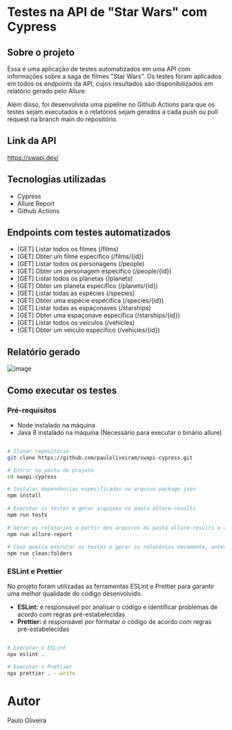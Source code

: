 # Testes na API de "Star Wars" com Cypress

## Sobre o projeto

Essa é uma aplicação de testes automatizados em uma API com informações sobre a saga de filmes "Star Wars". Os testes foram aplicados em todos os endpoints da API, cujos resultados são disponibilizados em relatório gerado pelo Allure. 

Além disso, foi desenvolvida uma pipeline no Github Actions para que os testes sejam executados e o relatórios sejam gerados a cada push ou pull request na branch main do repositório.

## Link da API
https://swapi.dev/

## Tecnologias utilizadas

- Cypress
- Allure Report
- Github Actions

## Endpoints com testes automatizados

- [GET] Listar todos os filmes (/films)
- [GET] Obter um filme específico (/films/{id})
- [GET] Listar todos os personagens (/people)
- [GET] Obter um personagem específico (/people/{id})
- [GET] Listar todos os planetas (/planets)
- [GET] Obter um planeta específico (/planets/{id})
- [GET] Listar todas as espécies (/species)
- [GET] Obter uma espécie específica (/species/{id})
- [GET] Listar todas as espaçonaves (/starships)
- [GET] Obter uma espaçonave específica (/starships/{id})
- [GET] Listar todos os veículos (/vehicles)
- [GET] Obter um veículo específico (/vehicles/{id})

## Relatório gerado
![image](https://github.com/pauloliveiram/swapi-cypress/assets/39312072/e7d0be50-6b10-4a63-8a1a-b0d799303c8d)

## Como executar os testes

### Pré-requisitos

- Node instalado na máquina
- Java 8 instalado na máquina (Necessário para executar o binário allure)

```bash

# Clonar repositório
git clone https://github.com/pauloliveiram/swapi-cypress.git

# Entrar na pasta do projeto
cd swapi-cypress

# Instalar dependências especificadas no arquivo package.json 
npm install
	
# Executar os testes e gerar arquivos na pasta allure-results
npm run tests
					
# Gerar os relatórios a partir dos arquivos da pasta allure-results e abrir o browser com os relatórios
npm run allure-report
								
# Caso queira executar os testes e gerar os relatórios novamente, antes é necessário limpar a pasta allure-results com o seguinte comando:
npm run clean:folders					
```

 ### ESLint e Prettier
No projeto foram utilizadas as ferramentas ESLint e Prettier para garantir uma melhor qualidade do código desenvolvido. 
- **ESLint:** é responsável por analisar o código e identificar problemas de acordo com regras pré-estabelecidas
- **Prettier:** é responsável por formatar o código de acordo com regras pré-estabelecidas

```bash

# Executar o ESLint
npx eslint .

# Executar o Prettier
npx prettier . --write
```

# Autor

Paulo Oliveira



